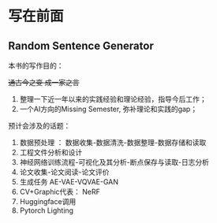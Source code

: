 # 写在前面





## Random Sentence Generator

本书的写作目的： 

~~通古今之变 成一家之言~~

1. 整理一下近一年以来的实践经验和理论经验，指导今后工作；
2. 一个AI方向的Missing Semester, 弥补理论和实践的gap；

预计会涉及的话题：

1. 数据预处理 ： 数据收集-数据清洗-数据整理-数据存储和读取
2. 工程文件分析和设计
3. 神经网络训练流程-可视化及其分析-断点保存与读取-日志分析
4. 论文收集-论文阅读-论文评价
5. 生成任务 AE-VAE-VQVAE-GAN 
6. CV+Graphic代表： NeRF 
7. Huggingface调用
8. Pytorch Lighting





